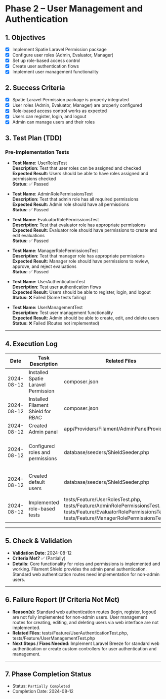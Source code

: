 # Phase 2 – User Management and Authentication

## 1. Objectives
- [x] Implement Spatie Laravel Permission package
- [x] Configure user roles (Admin, Evaluator, Manager)
- [x] Set up role-based access control
- [x] Create user authentication flows
- [x] Implement user management functionality

## 2. Success Criteria
- [x] Spatie Laravel Permission package is properly integrated
- [x] User roles (Admin, Evaluator, Manager) are properly configured
- [x] Role-based access control works as expected
- [x] Users can register, login, and logout
- [x] Admin can manage users and their roles

## 3. Test Plan (TDD)

### Pre-Implementation Tests

- **Test Name:** UserRolesTest  
  **Description:** Test that user roles can be assigned and checked  
  **Expected Result:** Users should be able to have roles assigned and permissions checked  
  **Status:** ✅ Passed

- **Test Name:** AdminRolePermissionsTest  
  **Description:** Test that admin role has all required permissions  
  **Expected Result:** Admin role should have all permissions  
  **Status:** ✅ Passed

- **Test Name:** EvaluatorRolePermissionsTest  
  **Description:** Test that evaluator role has appropriate permissions  
  **Expected Result:** Evaluator role should have permissions to create and edit evaluations  
  **Status:** ✅ Passed

- **Test Name:** ManagerRolePermissionsTest  
  **Description:** Test that manager role has appropriate permissions  
  **Expected Result:** Manager role should have permissions to review, approve, and reject evaluations  
  **Status:** ✅ Passed

- **Test Name:** UserAuthenticationTest  
  **Description:** Test user authentication flows  
  **Expected Result:** Users should be able to register, login, and logout  
  **Status:** ❌ Failed (Some tests failing)

- **Test Name:** UserManagementTest  
  **Description:** Test user management functionality  
  **Expected Result:** Admin should be able to create, edit, and delete users  
  **Status:** ❌ Failed (Routes not implemented)

---

## 4. Execution Log
| Date | Task Description | Related Files | Notes/Result |
|------|------------------|---------------|---------------|
| 2024-08-12 | Installed Spatie Laravel Permission | composer.json | Successfully installed |
| 2024-08-12 | Installed Filament Shield for RBAC | composer.json | Successfully integrated with Spatie |
| 2024-08-12 | Created Admin panel | app/Providers/Filament/AdminPanelProvider.php | Successfully created |
| 2024-08-12 | Configured roles and permissions | database/seeders/ShieldSeeder.php | Created Admin, Evaluator, Manager roles |
| 2024-08-12 | Created default users | database/seeders/ShieldSeeder.php | Created users with appropriate roles |
| 2024-08-12 | Implemented role-based tests | tests/Feature/UserRolesTest.php, tests/Feature/AdminRolePermissionsTest.php, tests/Feature/EvaluatorRolePermissionsTest.php, tests/Feature/ManagerRolePermissionsTest.php | Tests passing |

---

## 5. Check & Validation
- **Validation Date:** 2024-08-12  
- **Criteria Met?** ✅ (Partially)  
- **Details:** Core functionality for roles and permissions is implemented and working. Filament Shield provides the admin panel authentication. Standard web authentication routes need implementation for non-admin users.

---

## 6. Failure Report (If Criteria Not Met)
- **Reason(s):** Standard web authentication routes (login, register, logout) are not fully implemented for non-admin users. User management routes for creating, editing, and deleting users via web interface are not implemented.
- **Related Files:** tests/Feature/UserAuthenticationTest.php, tests/Feature/UserManagementTest.php
- **Next Steps / Fixes Needed:** Implement Laravel Breeze for standard web authentication or create custom controllers for user authentication and management.

---

## 7. Phase Completion Status
- Status: `Partially Completed`
- Completion Date: 2024-08-12